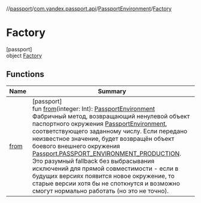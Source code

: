//[passport](../../../../index.md)/[com.yandex.passport.api](../../index.md)/[PassportEnvironment](../index.md)/[Factory](index.md)

# Factory

[passport]\
object [Factory](index.md)

## Functions

| Name | Summary |
|---|---|
| [from](from.md) | [passport]<br>fun [from](from.md)(integer: Int): [PassportEnvironment](../index.md)<br>Фабричный метод, возвращающий ненулевой объект паспортного окружения [PassportEnvironment](../index.md), соответствующего заданному числу. Если передано неизвестное значение, будет возвращён объект боевого внешнего окружения [Passport.PASSPORT_ENVIRONMENT_PRODUCTION](../../-passport/-p-a-s-s-p-o-r-t_-e-n-v-i-r-o-n-m-e-n-t_-p-r-o-d-u-c-t-i-o-n.md). Это разумный fallback без выбрасывания исключений для прямой совместимости - если в будущих версиях появится новое окружение, то старые версии хотя бы не споткнутся и возможно смогут нормально работать (но это не точно). |
